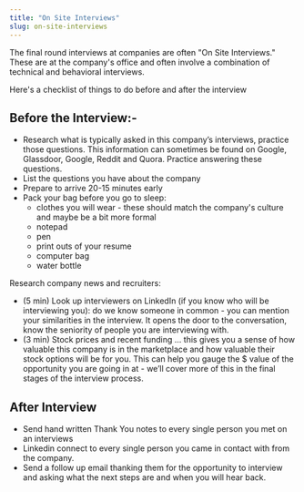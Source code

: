 ```yaml
---
title: "On Site Interviews"
slug: on-site-interviews
---
```


The final round interviews at companies are often "On Site Interviews." These are at the company's office and often involve a combination of technical and behavioral interviews.

Here's a checklist of things to do before and after the interview

## Before the Interview:-
* Research what is typically asked in this company’s interviews, practice those questions. This information can sometimes be found on Google, Glassdoor, Google, Reddit and Quora. Practice answering these questions.
* List the questions you have about the company
* Prepare to arrive 20-15 minutes early
* Pack your bag before you go to sleep:
  * clothes you will wear - these should match the company's culture and maybe be a bit more formal
  * notepad
  * pen
  * print outs of your resume
  * computer bag  
  * water bottle

Research company news and recruiters:
- (5 min) Look up interviewers on LinkedIn (if you know who will be interviewing you): do we know someone in common - you can mention your similarities in the interview. It opens the door to the conversation, know the seniority of people you are interviewing with.
- (3 min) Stock prices and recent funding … this gives you a sense of how valuable this company is in the marketplace and how valuable their stock options will be for you. This can help you gauge the $ value of the opportunity you are going in at - we’ll cover more of this in the final stages of the interview process.

## After Interview
* Send hand written Thank You notes to every single person you met on an interviews
* Linkedin connect to every single person you came in contact with from the company.
* Send a follow up email thanking them for the opportunity to interview and asking what the next steps are and when you will hear back.
